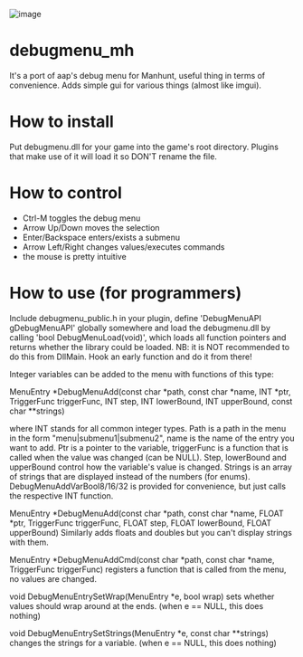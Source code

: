 
![image](https://user-images.githubusercontent.com/26774830/124318534-77141100-db81-11eb-82f8-c52477e0e54a.png)

# debugmenu_mh
It's a port of aap's debug menu for Manhunt, useful thing in terms of convenience. Adds simple gui for various things (almost like imgui).

# How to install
Put debugmenu.dll for your game into the game's root directory.
Plugins that make use of it will load it so DON'T rename the file.


# How to control
- Ctrl-M toggles the debug menu
- Arrow Up/Down moves the selection
- Enter/Backspace enters/exists a submenu
- Arrow Left/Right changes values/executes commands
- the mouse is pretty intuitive

# How to use (for programmers)
Include debugmenu_public.h in your plugin, define 'DebugMenuAPI gDebugMenuAPI'
globally somewhere and load the debugmenu.dll by calling 'bool DebugMenuLoad(void)',
which loads all function pointers and returns whether the library could
be loaded.
NB: it is NOT recommended to do this from DllMain. Hook an early function and
do it from there!

Integer variables can be added to the menu with functions of this type:

MenuEntry *DebugMenuAdd(const char *path, const char *name, INT *ptr, TriggerFunc triggerFunc, INT step, INT lowerBound, INT upperBound, const char **strings)

where INT stands for all common integer types.
Path is a path in the menu in the form "menu|submenu1|submenu2", name is
the name of the entry you want to add.
Ptr is a pointer to the variable, triggerFunc is a function that is called
when the value was changed (can be NULL).
Step, lowerBound and upperBound control how the variable's value is changed.
Strings is an array of strings that are displayed instead of the numbers (for enums).
DebugMenuAddVarBool8/16/32 is provided for convenience, but just calls the respective INT function.

MenuEntry *DebugMenuAdd(const char *path, const char *name, FLOAT *ptr, TriggerFunc triggerFunc, FLOAT step, FLOAT lowerBound, FLOAT upperBound)
Similarly adds floats and doubles but you can't display strings with them.

MenuEntry *DebugMenuAddCmd(const char *path, const char *name, TriggerFunc triggerFunc)
registers a function that is called from the menu, no values are changed.

void DebugMenuEntrySetWrap(MenuEntry *e, bool wrap)
sets whether values should wrap around at the ends. (when e == NULL, this does nothing)

void DebugMenuEntrySetStrings(MenuEntry *e, const char **strings)
changes the strings for a variable. (when e == NULL, this does nothing)

